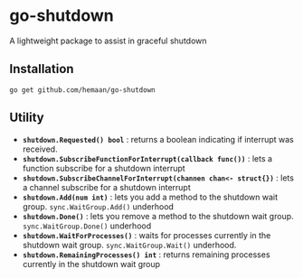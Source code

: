 # go-shutdown
A lightweight package to assist in graceful shutdown

## Installation
`go get github.com/hemaan/go-shutdown`

## Utility

- <b>`shutdown.Requested() bool`</b> : returns a boolean indicating if interrupt was received.
- <b>`shutdown.SubscribeFunctionForInterrupt(callback func())`</b> : lets a function subscribe for a shutdown interrupt
- <b>`shutdown.SubscribeChannelForInterrupt(channen chan<- struct{})`</b> : lets a channel subscribe for a shutdown interrupt
- <b>`shutdown.Add(num int)`</b> : lets you add a method to the shutdown wait group. `sync.WaitGroup.Add()` underhood
- <b>`shutdown.Done()`</b> : lets you remove a method to the shutdown wait group. `sync.WaitGroup.Done()` underhood
- <b>`shutdown.WaitForProcesses()`</b> : waits for processes currently in the shutdown wait group. `sync.WaitGroup.Wait()` underhood. 
- <b>`shutdown.RemainingProcesses() int`</b> : returns remaining processes currently in the shutdown wait group
